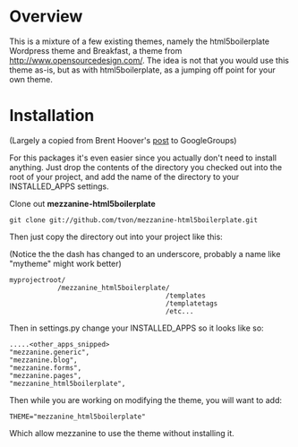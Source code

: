 
Overview
========

This is a mixture of a few existing themes, namely the html5boilerplate
Wordpress theme and Breakfast, a theme from http://www.opensourcedesign.com/.
The idea is not that you would use this theme as-is, but as with
html5boilerplate, as a jumping off point for your own theme.

Installation
============
(Largely a copied from Brent Hoover's [post](https://groups.google.com/group/mezzanine-users/browse_thread/thread/3345bdbef198d3c5) to GoogleGroups)

For this packages it's even easier since you actually don't need to install
anything. Just drop the contents of the directory you checked out into the
root of your project, and add the name of the directory to your
INSTALLED_APPS settings.

Clone out **mezzanine-html5boilerplate** 

    git clone git://github.com/tvon/mezzanine-html5boilerplate.git

Then just copy the directory out into your project like this:

(Notice the the dash has changed to an underscore, probably a name like
"mytheme" might work better)

    myprojectroot/
	            /mezzanine_html5boilerplate/
	                                       /templates
	                                       /templatetags
	                                       /etc...

Then in settings.py change your INSTALLED_APPS so it looks like so:

    .....<other_apps_snipped>
    "mezzanine.generic",
    "mezzanine.blog",
    "mezzanine.forms",
    "mezzanine.pages",
    "mezzanine_html5boilerplate",

Then while you are working on modifying the theme, you will want to add:

    THEME="mezzanine_html5boilerplate"

Which allow mezzanine to use the theme without installing it. 